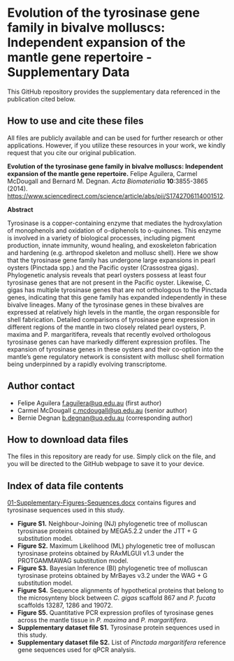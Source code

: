 # Evolution of the tyrosinase gene family in bivalve molluscs: Independent expansion of the mantle gene repertoire - Supplementary Data

This GitHub repository provides the supplementary data referenced in the publication cited below.

## How to use and cite these files 

All files are publicly available and can be used for further research or other applications. However, if you utilize these resources in your work, we kindly request that you cite our original publication.

**Evolution of the tyrosinase gene family in bivalve molluscs: Independent expansion of the mantle gene repertoire.** Felipe Aguilera, Carmel McDougall and Bernard M. Degnan. *Acta Biomaterialia* **10**:3855-3865 (2014). https://www.sciencedirect.com/science/article/abs/pii/S1742706114001512.

**Abstract**

Tyrosinase is a copper-containing enzyme that mediates the hydroxylation of monophenols and oxidation of o-diphenols to o-quinones. This enzyme is involved in a variety of biological processes, including pigment production, innate immunity, wound healing, and exoskeleton fabrication and hardening (e.g. arthropod skeleton and mollusc shell). Here we show that the tyrosinase gene family has undergone large expansions in pearl oysters (Pinctada spp.) and the Pacific oyster (Crassostrea gigas). Phylogenetic analysis reveals that pearl oysters possess at least four tyrosinase genes that are not present in the Pacific oyster. Likewise, C. gigas has multiple tyrosinase genes that are not orthologous to the Pinctada genes, indicating that this gene family has expanded independently in these bivalve lineages. Many of the tyrosinase genes in these bivalves are expressed at relatively high levels in the mantle, the organ responsible for shell fabrication. Detailed comparisons of tyrosinase gene expression in different regions of the mantle in two closely related pearl oysters, P. maxima and P. margaritifera, reveals that recently evolved orthologous tyrosinase genes can have markedly different expression profiles. The expansion of tyrosinase genes in these oysters and their co-option into the mantle’s gene regulatory network is consistent with mollusc shell formation being underpinned by a rapidly evolving transcriptome.

## Author contact

- Felipe Aguilera f.aguilera@uq.edu.au (first author)
- Carmel McDougall c.mcdougall@uq.edu.au (senior author)
- Bernie Degnan b.degnan@uq.edu.au (corresponding author)

## How to download data files

The files in this repository are ready for use. Simply click on the file, and you will be directed to the GitHub webpage to save it to your device.

## Index of data file contents

[01-Supplementary-Figures-Sequences.docx](https://github.com/faguil/Tyrosinase-Evolution-Molluscs/blob/main/01-Supplementary-Figures-Sequences.docx) contains figures and tyrosinase sequences used in this study.

- **Figure S1.** Neighbour-Joining (NJ) phylogenetic tree of molluscan tyrosinase proteins obtained by MEGA5.2.2 under the JTT + G substitution model. 
- **Figure S2.** Maximum Likelihood (ML) phylogenetic tree of molluscan tyrosinase proteins obtained by RAxMLGUI v1.3 under the PROTGAMMAWAG substitution model.
- **Figure S3.** Bayesian Inference (BI) phylogenetic tree of molluscan tyrosinase proteins obtained by MrBayes v3.2 under the WAG + G substitution model.
- **Figure S4.** Sequence alignments of hypothetical proteins that belong to the microsynteny block between *C. gigas* scaffold 867 and *P. fucata* scaffolds 13287, 1286 and 19072.
- **Figure S5.** Quantitative PCR expression profiles of tyrosinase genes across the mantle tissue in *P. maxima* and *P. margaritifera*.
- **Supplementary dataset file S1.** Tyrosinase protein sequences used in this study.
- **Supplementary dataset file S2.** List of *Pinctada margaritifera* reference gene sequences used for qPCR analysis.
